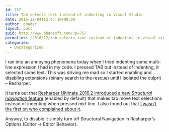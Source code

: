 ```yaml
---
id: 757
title: Tab selects text instead of indenting in Visual Studio
date: 2016-12-04T15:43:10+00:00
author: ohadsc
layout: post
guid: http://www.ohadsoft.com/?p=757
permalink: /2016/12/tab-selects-text-instead-of-indenting-in-visual-studio/
categories:
  - Uncategorized
---
```

I ran into an annoying phenomena today when I tried indenting some multi-line expression I had in my code. I pressed TAB but instead of indenting, it selected some text. This was driving me mad so I started enabling and disabling extensions (binary search to the rescue) until I isolated the culprit &#8211; Resharper.

It turns out that <a href="https://blog.jetbrains.com/dotnet/2016/08/18/resharper-ultimate-2016-2-is-here/" target="_blank">Resharper Ultimate 2016.2 introduced a new <em>Structural navigation</em> feature</a> (enabled by default) that makes tab move text selections instead of indenting when pressed mid-line. I also found out that <a href="https://resharper-support.jetbrains.com/hc/en-us/community/posts/207739969-Tab-key-behaviour-overridden" target="_blank">I wasn&#8217;t the first on who complained about it</a>.

Anyway, to disable it simply turn off Structural Navigation in Resharper&#8217;s Options (Editor -> Editor Behavior).